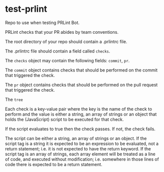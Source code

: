 # test-prlint

Repo to use when testing PRLint Bot.

PRLint checks that your PR abides by team conventions.

The root directory of your repo should contain a .prlintrc file.

The .prlintrc file should contain a field called `checks`.

The `checks` object may contain the following fields: `commit`, `pr`.

The `commit` object contains checks that should be performed on the commit that triggered the check.

The `pr` object contains checks that should be performed on the pull request that triggered the check.

The `tree`

Each check is a key-value pair where the key is the name of the check to perform and the value is either a string, an array of strings or an object that holds the (JavaScript) script to be executed for that check.

If the script evaluates to true then the check passes. If not, the check fails.

The script can be either a string, an array of strings or an object. If the script tag is a string it is expected to be an expression to be evaluated, not a return statement; i.e. it is not expected to have the return keyword. If the script tag is an array of strings, each array element will be treated as a line of code, and executed without modification; i.e. somewhere in those lines of code there is expected to be a return statement.
